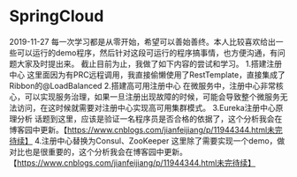 # SpringCloud
2019-11-27
每一次学习都是从零开始，希望可以善始善终。本人比较喜欢给出一些可以运行的demo程序，然后针对这段可运行的程序搞事情，也方便沟通，有问题大家及时提出来。
截止目前为止，我做了如下内容的尝试和学习。
1.搭建注册中心
这里面因为有PRC远程调用，我直接偷懒使用了RestTemplate，直接集成了Ribbon的@LoadBalanced
2.搭建高可用注册中心
在微服务中，注册中心非常核心，可以实现服务治理，如果一旦注册出现故障的时候，可能会导致整个微服务无法访问，在这时候就需要对注册中心实现高可用集群模式。
3.Eureka注册中心原理分析
话题到这里，应该是验证一名程序员是否合格的依据了，这个分析我会在博客园中更新。【https://www.cnblogs.com/jianfeijiang/p/11944344.html未完待续】
4.注册中心替换为Consul、ZooKeeper
这里除了需要实现一个demo，做对比也是很重要的，这个分析我会在博客园中更新。【https://www.cnblogs.com/jianfeijiang/p/11944344.html未完待续】
